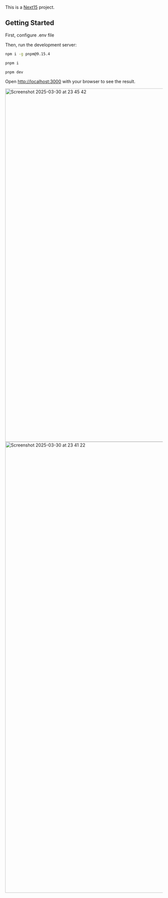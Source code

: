 This is a [Next15](https://beta.nextjs.org/docs/getting-started) project.

## Getting Started

First, configure .env file

Then, run the development server:

```bash
npm i -g pnpm@9.15.4

pnpm i

pnpm dev
```

Open [http://localhost:3000](http://localhost:3000) with your browser to see the result.

<img width="1128" alt="Screenshot 2025-03-30 at 23 45 42" src="https://github.com/user-attachments/assets/c3bc3e17-ea2d-4d2c-8417-d0db9b062b4b" />


<img width="1440" alt="Screenshot 2025-03-30 at 23 41 22" src="https://github.com/user-attachments/assets/543039d9-53c1-40e2-8efb-fa89e9e7bc5f" />

